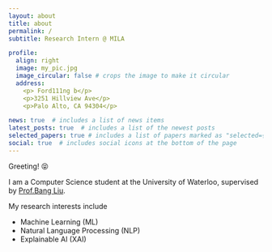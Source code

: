 ```yaml
---
layout: about
title: about
permalink: /
subtitle: Research Intern @ MILA

profile:
  align: right
  image: my_pic.jpg
  image_circular: false # crops the image to make it circular
  address: 
    <p> Ford111ng b</p>
    <p>3251 Hillview Ave</p>
    <p>Palo Alto, CA 94304</p>

news: true  # includes a list of news items
latest_posts: true  # includes a list of the newest posts
selected_papers: true # includes a list of papers marked as "selected={true}"
social: true  # includes social icons at the bottom of the page
---
```

Greeting! 😝

I am a Computer Science student at the University of Waterloo, supervised by [Prof.Bang Liu](https://mila.quebec/en/person/bang-liu/). 

My research interests include 
- Machine Learning (ML)
- Natural Language Processing (NLP)
- Explainable AI (XAI)


<!-- Write your biography here. Tell the world about yourself. Link to your favorite [subreddit](http://reddit.com). You can put a picture in, too. The code is already in, just name your picture `prof_pic.jpg` and put it in the `img/` folder. -->

<!-- Put your address / P.O. box / other info right below your picture. You can also disable any of these elements by editing `profile` property of the YAML header of your `_pages/about.md`. Edit `_bibliography/papers.bib` and Jekyll will render your [publications page](/al-folio/publications/) automatically. -->

<!-- Link to your social media connections, too. This theme is set up to use [Font Awesome icons](http://fortawesome.github.io/Font-Awesome/) and [Academicons](https://jpswalsh.github.io/academicons/), like the ones below. Add your Facebook, Twitter, LinkedIn, Google Scholar, or just disable all of them. -->

